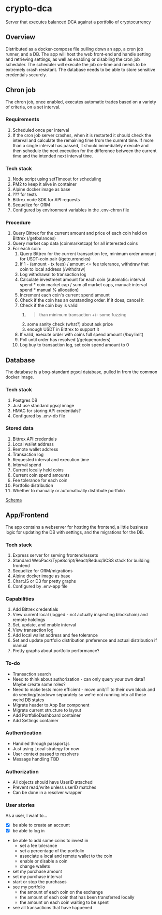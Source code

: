 # crypto-dca
Server that executes balanced DCA against a portfolio of cryptocurrency

## Overview
Distributed as a docker-compose file pulling down an app, a cron job runner, and a DB. The app will host the web front-end and handle setting and retrieving settings, as well as enabling or disabling the cron job scheduler. The scheduler will execute the job on-time and needs to be extremely crash resistant. The database needs to be able to store sensitive credentials securely.

## Chron job
The chron job, once enabled, executes automatic trades based on a variety of criteria, on a set interval.

### Requirements
1. Scheduled once per interval
2. If the cron job server crashes, when it is restarted it should check the interval and calculate the remaining time from the current time. If more than a single interval has passed, it should immediately execute and then schedule the next execution for the difference between the current time and the intended next interval time.

### Tech stack
1. Node script using setTimeout for scheduling
2. PM2 to keep it alive in container
3. Alpine docker image as base
4. ??? for tests
5. Bittrex node SDK for API requests
6. Sequelize for ORM
7. Configured by environment variables in the .env-chron file

### Procedure
1. Query Bittrex for the current amount and price of each coin held on Bittrex (/getbalances)
3. Query market cap data (coinmarketcap) for all interested coins
2. For each coin:
    1. Query Bittrex for the current transaction fee, minimum order amount for USDT-coin pair (/getcurrencies)
    2. If 1 - (amount - tx fees) / amount <= fee tolerance, withdraw that coin to local address (/withdraw)
    3. Log withdrawal to transaction log
    4. Calculate investment amount for each coin (automatic: interval spend * coin market cap / sum all market caps, manual: interval spend * manual % allocation)
    5. Increment each coin's current spend amount
    6. Check if the coin has an outstanding order. If it does, cancel it
    7. Check if the coin buy is valid
        1. > than minimum transaction +/- some fuzzing
        2. some sanity check (what?) about ask price
        3. enough USDT in Bittrex to support it
    8. If valid, execute order with coins full spend amount (/buylimit)
    9. Poll until order has resolved (/getopenorders)
    10. Log buy to transaction log, set coin spend amount to 0

## Database
The database is a bog-standard pgsql database, pulled in from the common docker image.

### Tech stack
1. Postgres DB
2. Just use standard pgsql image
3. HMAC for storing API credentials?
4. Configured by .env-db file

### Stored data
1. Bittrex API credentials
2. Local wallet address
3. Remote wallet address
5. Transaction log
6. Requested interval and execution time
7. Interval spend
8. Current locally held coins
9. Current coin spend amounts
10. Fee tolerance for each coin
11. Portfolio distribution
12. Whether to manually or automatically distribute portfolio

[Schema](./schema.md)

## App/Frontend
The app contains a webserver for hosting the frontend, a little business logic for updating the DB with settings, and the migrations for the DB.

### Tech stack
1. Express server for serving frontend/assets
2. Standard WebPack/TypeScript/React/Redux/SCSS stack for building frontend
3. Sequelize for ORM/migrations
4. Alpine docker image as base
5. ChartJS or D3 for pretty graphs
6. Configured by .env-app file

### Capabilities
1. Add Bittrex credentials
2. View current local (logged - not actually inspecting blockchain) and remote holdings
3. Set, update, and enable interval
4. View transaction log
5. Add local wallet address and fee tolerance
6. Set and update portfolio distribution preference and actual distribution if manual
7. Pretty graphs about portfolio performance?

### To-do
* Transaction search
* Need to think about authorization - can only query your own data? Maybe create some roles?
* Need to make tests more efficient - move unit/IT to their own block and do seeding/teardown separately so we're not running into all these weird DB states
* Migrate header to App Bar component
* Migrate current structure to layout
* Add PortfolioDashboard container
* Add Settings container

### Authentication
* Handled through passport.js
* Just using Local strategy for now
* User context passed to resolvers
* Message handling TBD

### Authorization
* All objects should have UserID attached
* Prevent read/write unless userID matches
* Can be done in a resolver wrapper

### User stories
As a user, I want to...
* [x] be able to create an account
* [x] be able to log in
* be able to add some coins to invest in
    * set a fee tolerance
    * set a percentage of the portfolio
    * associate a local and remote wallet to the coin
    * enable or disable a coin
    * change wallets
* set my purchase amount
* set my purchase interval
* start or stop the purchases
* see my portfolio
    * the amount of each coin on the exchange
    * the amount of each coin that has been transferred locally
    * the amount on each coin waiting to be spent
* see all transactions that have happened



